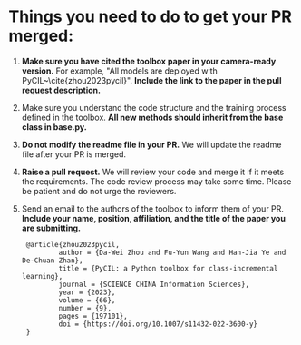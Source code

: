 # Things you need to do to get your PR merged:

1. **Make sure you have cited the toolbox paper in your camera-ready version.** For example, "All models are deployed with PyCIL~\cite{zhou2023pycil}". **Include the link to the paper in the pull request description.**
2. Make sure you understand the code structure and the training process defined in the toolbox. **All new methods should inherit from the base class in base.py.**
3. **Do not modify the readme file in your PR.** We will update the readme file after your PR is merged.
4. **Raise a pull request.** We will review your code and merge it if it meets the requirements. The code review process may take some time. Please be patient and do not urge the reviewers.
5. Send an email to the authors of the toolbox to inform them of your PR. **Include your name, position, affiliation, and the title of the paper you are submitting.** 


        @article{zhou2023pycil,
                author = {Da-Wei Zhou and Fu-Yun Wang and Han-Jia Ye and De-Chuan Zhan},
                title = {PyCIL: a Python toolbox for class-incremental learning},
                journal = {SCIENCE CHINA Information Sciences},
                year = {2023},
                volume = {66},
                number = {9},
                pages = {197101},
                doi = {https://doi.org/10.1007/s11432-022-3600-y}
        }



